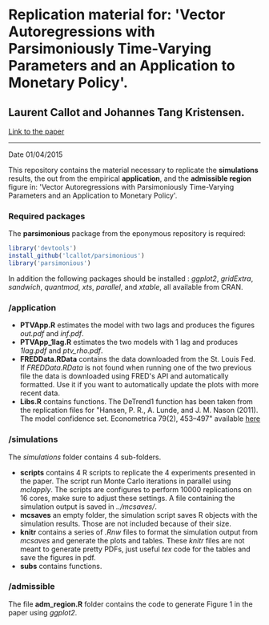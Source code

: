 # Replication material for: 'Vector Autoregressions with Parsimoniously Time-Varying Parameters and an Application to Monetary Policy'.
## Laurent Callot and Johannes Tang Kristensen.


[Link to the paper](http://lcallot.github.io/wp/ptv-var)

---

Date 01/04/2015

This repository contains the material necessary to replicate the __simulations__ results, the out from the empirical __application__, and the __admissible region__ figure in: 'Vector Autoregressions with Parsimoniously Time-Varying Parameters and an Application to Monetary Policy'. 

### Required packages 

The __parsimonious__ package from the eponymous repository is required:

```r
library('devtools')
install_github('lcallot/parsimonious')
library('parsimonious')
```

In addition the following packages should be installed : _ggplot2_, _gridExtra_, _sandwich_, _quantmod_, _xts_, _parallel_, and _xtable_, all available from CRAN.   


### /application

+ __PTVApp.R__ estimates the model with two lags and produces the figures _out.pdf_ and _inf.pdf_. 
+ __PTVApp\_1lag.R__ estimates the two models with 1 lag and produces _1lag.pdf_ and _ptv\_rho.pdf_.
+ __FREDData.RData__ contains the data downloaded from the St. Louis Fed. If _FREDData.RData_ is not found when running one of the two previous file the data is downloaded using FRED's API and automatically formatted. Use it if you want to automatically update the plots with more recent data.   
+ __Libs.R__ contains functions. The DeTrend1 function has been taken from the replication files for "Hansen, P. R., A. Lunde, and J. M. Nason (2011). The model confidence set. Econometrica 79(2), 453–497" available [here](https://www.econometricsociety.org/content/supplement-model-confidence-set-0)



### /simulations

The _simulations_ folder contains 4 sub-folders. 

+ __scripts__ contains 4 R scripts to replicate the 4 experiments presented in the paper. The script run Monte Carlo iterations in parallel using _mclapply_. The scripts are configures to perform 10000 replications on 16 cores, make sure to adjust these settings. A file containing the simulation output is saved in _../mcsaves/_.
+ __mcsaves__ an empty folder, the simulation script saves R objects with the simulation results. Those are not included because of their size. 
+ __knitr__ contains a series of _.Rnw_ files to format the simulation output from _mcsaves_ and generate the plots and tables. These _knitr_ files are not meant to generate pretty PDFs, just useful _tex_ code for the tables and save the figures in pdf. 
+ __subs__ contains functions. 

### /admissible
The file __adm\_region.R__ folder contains the code to generate Figure 1 in the paper using _ggplot2_.  


